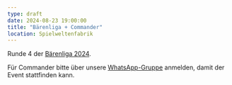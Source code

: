 ```yaml
---
type: draft
date: 2024-08-23 19:00:00
title: "Bärenliga + Commander"
location: Spielweltenfabrik
---
```


Runde 4 der [Bärenliga 2024](/liga/uebersicht).

Für Commander bitte über unsere [WhatsApp-Gruppe](https://chat.whatsapp.com/HQ7IINFrZB63esDNRqsIUw) anmelden, damit der Event stattfinden kann.
